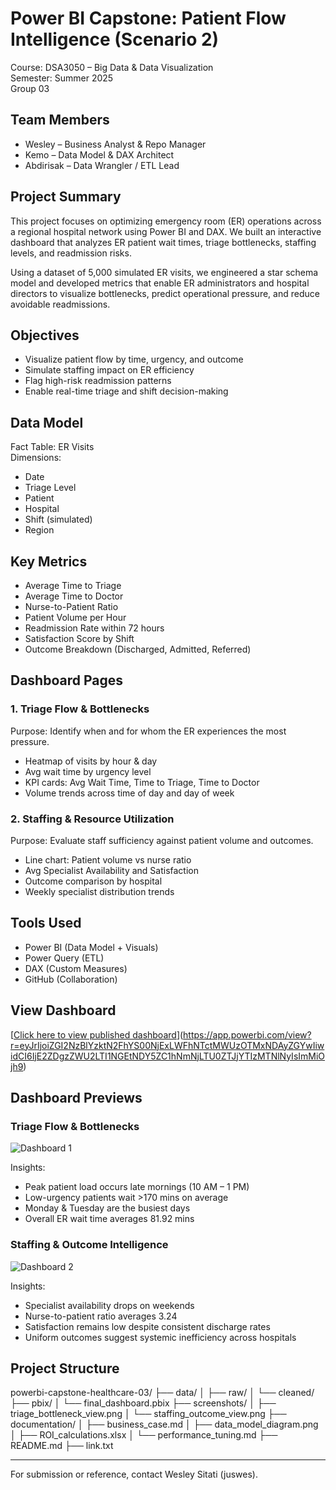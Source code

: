 # Power BI Capstone: Patient Flow Intelligence (Scenario 2)

Course: DSA3050 – Big Data & Data Visualization  
Semester: Summer 2025  
Group 03

## Team Members
- Wesley – Business Analyst & Repo Manager  
- Kemo – Data Model & DAX Architect  
- Abdirisak – Data Wrangler / ETL Lead

## Project Summary

This project focuses on optimizing emergency room (ER) operations across a regional hospital network using Power BI and DAX. We built an interactive dashboard that analyzes ER patient wait times, triage bottlenecks, staffing levels, and readmission risks.

Using a dataset of 5,000 simulated ER visits, we engineered a star schema model and developed metrics that enable ER administrators and hospital directors to visualize bottlenecks, predict operational pressure, and reduce avoidable readmissions.

## Objectives
- Visualize patient flow by time, urgency, and outcome
- Simulate staffing impact on ER efficiency
- Flag high-risk readmission patterns
- Enable real-time triage and shift decision-making

## Data Model

Fact Table: ER Visits  
Dimensions:
- Date  
- Triage Level  
- Patient  
- Hospital  
- Shift (simulated)  
- Region

## Key Metrics
- Average Time to Triage  
- Average Time to Doctor  
- Nurse-to-Patient Ratio  
- Patient Volume per Hour  
- Readmission Rate within 72 hours  
- Satisfaction Score by Shift  
- Outcome Breakdown (Discharged, Admitted, Referred)

## Dashboard Pages

### 1. Triage Flow & Bottlenecks
Purpose: Identify when and for whom the ER experiences the most pressure.
- Heatmap of visits by hour & day
- Avg wait time by urgency level
- KPI cards: Avg Wait Time, Time to Triage, Time to Doctor
- Volume trends across time of day and day of week

### 2. Staffing & Resource Utilization
Purpose: Evaluate staff sufficiency against patient volume and outcomes.
- Line chart: Patient volume vs nurse ratio
- Avg Specialist Availability and Satisfaction
- Outcome comparison by hospital
- Weekly specialist distribution trends


## Tools Used
- Power BI (Data Model + Visuals)  
- Power Query (ETL)  
- DAX (Custom Measures)  
- GitHub (Collaboration)

## View Dashboard
[[Click here to view published dashboard](link.txt)](https://app.powerbi.com/view?r=eyJrIjoiZGI2NzBlYzktN2FhYS00NjExLWFhNTctMWUzOTMxNDAyZGYwIiwidCI6IjE2ZDgzZWU2LTI1NGEtNDY5ZC1hNmNjLTU0ZTJjYTIzMTNlNyIsImMiOjh9)

## Dashboard Previews

### Triage Flow & Bottlenecks
![Dashboard 1](screenshots/triage_bottleneck_view.png)

Insights:  
- Peak patient load occurs late mornings (10 AM – 1 PM)  
- Low-urgency patients wait >170 mins on average  
- Monday & Tuesday are the busiest days  
- Overall ER wait time averages 81.92 mins

### Staffing & Outcome Intelligence
![Dashboard 2](screenshots/staffing_outcome_view.png)

Insights:  
- Specialist availability drops on weekends  
- Nurse-to-patient ratio averages 3.24  
- Satisfaction remains low despite consistent discharge rates  
- Uniform outcomes suggest systemic inefficiency across hospitals

## Project Structure

powerbi-capstone-healthcare-03/
├── data/
│   ├── raw/
│   └── cleaned/
├── pbix/
│   └── final_dashboard.pbix
├── screenshots/
│   ├── triage_bottleneck_view.png
│   └── staffing_outcome_view.png
├── documentation/
│   ├── business_case.md
│   ├── data_model_diagram.png
│   ├── ROI_calculations.xlsx
│   └── performance_tuning.md
├── README.md
├── link.txt

---

For submission or reference, contact Wesley Sitati (juswes).

